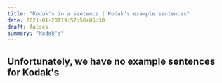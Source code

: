 ```yaml
---
title: "Kodak's in a sentence | Kodak's example sentences"
date: 2021-01-20T19:57:50+05:30
draft: falses
summary: "Kodak's"
---
```

## Unfortunately, we have no example sentences for Kodak's                 
